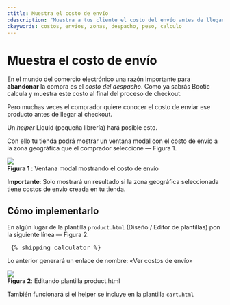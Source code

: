 ```yaml
---
:title: Muestra el costo de envío
:description: "Muestra a tus cliente el costo del envío antes de llegar al checkout"
:keywords: costos, envios, zonas, despacho, peso, calculo
---
```


# Muestra el costo de envío

En el mundo del comercio electrónico una razón importante para **abandonar** la compra es el _costo del
despacho_. Como ya sabrás Bootic calcula y muestra este costo al final del proceso de checkout.

Pero muchas veces el comprador quiere conocer el costo de enviar ese producto antes de llegar al checkout.

Un _helper_ Liquid (pequeña librería) hará posible esto. 

Con ello tu tienda podrá mostrar un ventana modal con el costo de envío a la zona geográfica que el comprador seleccione — Figura 1.

<div class="captura">
  <div class="c-contenido">
    <img src="/img/tutoriales/costos-de-envio.png">
  </div>
  <div class="c-pie"><strong>Figura 1 </strong>: Ventana modal mostrando el costo de envío</div>
</div>

<div class="note info">
  <p><strong>Importante</strong>: Solo mostrará un resultado si la zona geográfica seleccionada tiene costos de envío creada en tu tienda.</p>
</div>

## Cómo implementarlo

En algún lugar de la plantilla `product.html` (Diseño / Editor de plantillas) pon la siguiente línea — Figura 2.

<pre> {% shipping_calculator %} </pre>

Lo anterior generará un enlace de nombre: «Ver costos de envío» 

<div class="captura">
  <div class="c-contenido">
    <img src="/img/tutoriales/costo-de-envio-edicion.png">
  </div>
  <div class="c-pie"><strong>Figura 2</strong>: Editando plantilla product.html</div>
</div>


<div class="note tip"><p>También funcionará si el helper se incluye en la plantilla <code>cart.html</code></p></div>
